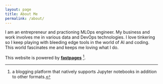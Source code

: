 ```yaml
---
layout: page
title: About Me
permalink: /about/
---
```


I am an entrepreneur and practioning MLOps engineer. My business and work involves me in various data and DevOps technologies. I love tinkering so I keep playing with bleeding edge tools in the world of AI and coding. This world fascinates me and keeps me loving what I do.

This website is powered by **[fastpages](https://github.com/fastai/fastpages)** [^1].



[^1]:a blogging platform that natively supports Jupyter notebooks in addition to other formats.
